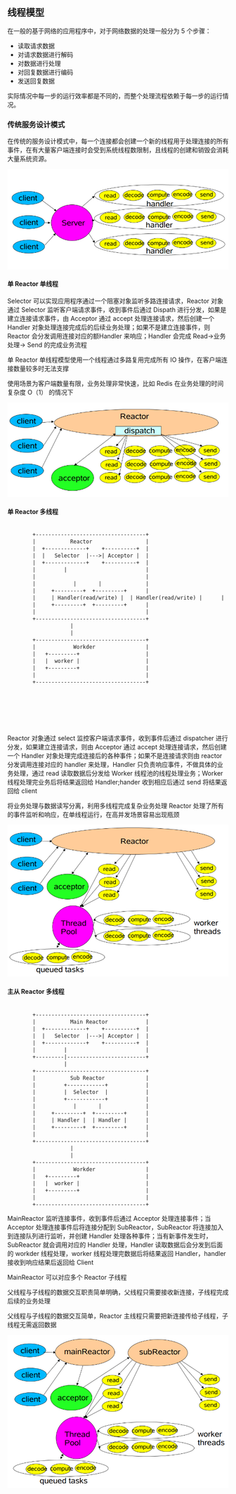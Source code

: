 ## 线程模型

在一般的基于网络的应用程序中，对于网络数据的处理一般分为 5 个步骤：
- 读取请求数据
- 对请求数据进行解码
- 对数据进行处理
- 对回复数据进行编码
- 发送回复数据

实际情况中每一步的运行效率都是不同的，而整个处理流程依赖于每一步的运行情况。

### 传统服务设计模式

在传统的服务设计模式中，每一个连接都会创建一个新的线程用于处理连接的所有事件，在有大量客户端连接时会受到系统线程数限制，且线程的创建和销毁会消耗大量系统资源。

![old](../resources/old.png)


#### 单 Reactor 单线程

Selector 可以实现应用程序通过一个阻塞对象监听多路连接请求，Reactor 对象通过 Selector 监听客户端请求事件，收到事件后通过  Dispath 进行分发，如果是建立连接请求事件，由  Acceptor 通过 accept 处理连接请求，然后创建一个 Handler 对象处理连接完成后的后续业务处理；如果不是建立连接事件，则 Reactor 会分发调用连接对应的额Handler 来响应；Handler 会完成 Read->业务处理-> Send 的完成业务流程

单 Reactor 单线程模型使用一个线程通过多路复用完成所有 IO 操作，在客户端连接数量较多时无法支撑

使用场景为客户端数量有限，业务处理非常快速，比如 Redis 在业务处理的时间复杂度 O（1） 的情况下

![basic](../resources/basic.png)


#### 单 Reactor 多线程

```

        +-----------------------------------+
        |           Reactor                 |
        |  +-------------+    +----------+  |
        |  |   Selector  |--->| Acceptor |  |
        |  +-------------+    +----------+  |
        |         |                         |
        |                                   |
        |            |       |              |
        |     +---------+  +---------+      |
        |     | Handler(read/write) |  | Handler(read/write) |      |
        |     +---------+  +---------+      |
        |                                   |
        +-----------------------------------+
                    |
                    |
        +-----------------------------------+
        |            Workder                |
        |   +---------+                     |
        |   |  worker |                     |
        |   +---------+                     |
        |                                   |
        +-----------------------------------+


  




```

Reactor 对象通过 select 监控客户端请求事件，收到事件后通过 dispatcher 进行分发，如果建立连接请求，则由 Acceptor 通过 accept 处理连接请求，然后创建一个 Handler 对象处理完成连接后的各种事件；如果不是连接请求则由 reactor 分发调用连接对应的 handler 来处理，Handler 只负责响应事件，不做具体的业务处理，通过 read 读取数据后分发给 Worker 线程池的线程处理业务；Worker 线程处理完业务后将结果返回给 Handler;hander 收到相应后通过 send 将结果返回给 client

将业务处理与数据读写分离，利用多线程完成复杂业务处理
Reactor 处理了所有的事件监听和响应，在单线程运行，在高并发场景容易出现瓶颈

![pool](../resources/pool.png)


#### 主从 Reactor 多线程

```

        +-----------------------------------+
        |           Main Reactor            |
        |  +-------------+    +----------+  |
        |  |   Selector  |--->| Acceptor |  |
        |  +-------------+    +----------+  |
        |         |                         |
        +---------|-------------------------+
                  |
        +-----------------------------------+
        |           Sub Reactor             |
        |         +------------+            |
        |         |  Selector  |            |
        |         +------------+            |
        |            |       |              |
        |     +---------+  +---------+      |
        |     | Handler |  | Handler |      |
        |     +---------+  +---------+      |
        |                                   |
        +-----------------------------------+
                    |
                    |
        +-----------------------------------+
        |            Workder                |
        |   +---------+                     |
        |   |  worker |                     |
        |   +---------+                     |
        |                                   |
        +-----------------------------------+

```
MainReactor 监听连接事件，收到事件后通过 Acceptor 处理连接事件；当 Acceptor 处理连接事件后将连接分配到 SubReactor，SubReactor 将连接加入到连接队列进行监听，并创建 Handler 处理各种事件；当有新事件发生时，SubReactor 就会调用对应的 Handler 处理，Handler 读取数据后会分发到后面的 workder 线程处理，worker 线程处理完数据后将结果返回 Handler，handler 接收到响应结果后返回给 Client

MainReactor 可以对应多个 Reactor 子线程


父线程与子线程的数据交互职责简单明确，父线程只需要接收新连接，子线程完成后续的业务处理

父线程与子线程的数据交互简单，Reactor 主线程只需要把新连接传给子线程，子线程无需返回数据

![multi](../resources/multi.png)

